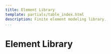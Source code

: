 ```yaml
---
title: Element Library
template: partials/table_index.html
description: Finite element modeling library.
...
```


# Element Library


